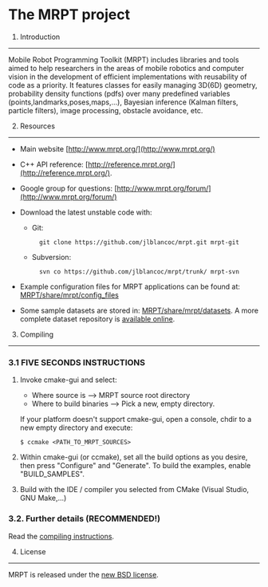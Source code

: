 The MRPT project 
====================================================

1. Introduction
------------------------------------------------------------------------------

Mobile Robot Programming Toolkit (MRPT) includes libraries and tools aimed to help researchers
in the areas of mobile robotics and computer vision in the development of 
efficient implementations with reusability of code as a priority. 
It features classes for easily managing 3D(6D) geometry, probability density 
functions (pdfs) over many predefined variables (points,landmarks,poses,maps,...),
Bayesian inference (Kalman filters, particle filters), image processing, obstacle
avoidance, etc.

2. Resources
------------------------------------------------------------------------------
  * Main website [http://www.mrpt.org/](http://www.mrpt.org/)
  * C++ API reference: [http://reference.mrpt.org/](http://reference.mrpt.org/).
  * Google group for questions: [http://www.mrpt.org/forum/](http://www.mrpt.org/forum/)
  * Download the latest unstable code with: 
    * Git: 
    
            git clone https://github.com/jlblancoc/mrpt.git mrpt-git

    * Subversion: 
    
            svn co https://github.com/jlblancoc/mrpt/trunk/ mrpt-svn

  * Example configuration files for  MRPT applications can be found at: 
     [MRPT/share/mrpt/config_files](https://github.com/jlblancoc/mrpt/tree/master/share/mrpt/config_files)

  * Some sample datasets are stored in: 
     [MRPT/share/mrpt/datasets](https://github.com/jlblancoc/mrpt/tree/master/share/mrpt/datasets). 
    A more complete dataset repository is [available online](http://www.mrpt.org/robotics_datasets).


3. Compiling
------------------------------------------------------------------------------

### 3.1 **FIVE SECONDS INSTRUCTIONS**

1.  Invoke cmake-gui and select: 
      * Where source is          --> MRPT source root directory
      * Where to build binaries  --> Pick a new, empty directory.

    If your platform doesn't support cmake-gui, open a console, chdir to a new 
    empty directory and execute:
    
    	$ ccmake <PATH_TO_MRPT_SOURCES>

2. Within cmake-gui (or ccmake), set all the build options as 
   you desire, then press "Configure" and "Generate". To build 
   the examples, enable "BUILD_SAMPLES".

3. Build with the IDE / compiler you selected from CMake (Visual Studio, GNU Make,...)


### 3.2. Further details (RECOMMENDED!)

Read the [compiling instructions](http://www.mrpt.org/Building_and_Installing_Instructions).


4. License
------------------------------------------------------------------------------

MRPT is released under the [new BSD license](http://www.mrpt.org/License/).

